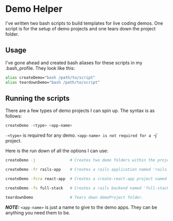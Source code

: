 # Demo Helper

I've written two bash scripts to build templates for live coding demos. One script is for the setup of demo projects and one tears down the project folder.

## Usage

I've gone ahead and created bash aliases for these scripts in my .bash_profile. They look like this:

```bash
alias createDemo="bash /path/to/script"
alias teardownDemo="bash /path/to/script"
```
## Running the scripts

There are a few types of demo projects I can spin up. The syntax is as follows:

```bash
createDemo -<type> <app-name>
```

`-<type>` is required for any demo. `<app-name> is not required for a `-j` project.


Here is the run down of all the options I can use:

```bash
createDemo -j               # Creates two demo folders within the project. One for css and one for Bootstrap.

createDemo -fr rails-app    # Creates a rails application named 'rails-app'.

createDemo -fcra react-app  # Creates a create-react-app project named 'react-app'.

createDemo -fs full-stack   # Creates a rails backend named 'full-stack-back-end' and a create-react-app frontend called 'full-stack-front-end'.

teardownDemo                # Tears down demoProject folder.
```
***NOTE:*** `<app-name>` is just a name to give to the demo apps. They can be anything you need them to be.
